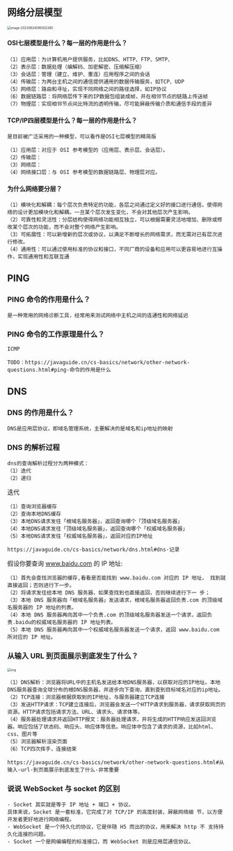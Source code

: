 ## 网络分层模型

<img src="https://cdn.jsdelivr.net/gh/iamk123/typora@main/uPic/2023/08/24/095002169284180216928418024746GLbBr-image-20230824095002380.png" alt="image-20230824095002380" style="zoom:50%;" />

#### OSI七层模型是什么？每一层的作用是什么？

```
（1）应用层：为计算机用户提供服务，比如DNS、HTTP、FTP、SMTP、
（2）表示层：数据处理（编解码、加密解密、压缩解压缩）
（3）会话层：管理（建立、维护、重连）应用程序之间的会话
（4）传输层：为两台主机之间的通信提供通用的数据传输服务，如TCP、UDP
（5）网络层：路由和寻址，实现不同网络之间的路径选择，如IP协议
（6）数据链路层：将网络层传下来的IP数据包组装成帧，并在相邻节点的链路上传送帧
（7）物理层：实现相邻节点间比特流的透明传输，尽可能屏蔽传输介质和通信手段的差异
```

#### TCP/IP四层模型是什么？每一层的作用是什么？

```
是目前被广泛采用的一种模型，可以看作是OSI七层模型的精简版

（1）应用层：对应于 OSI 参考模型的（应用层、表示层、会话层）。
（2）传输层：
（3）网络层：
（4）网络接口层：与 OSI 参考模型的数据链路层、物理层对应。
```

#### 为什么网络要分层？

```
（1）模块化和解耦：每个层次负责特定的功能，各层之间通过定义好的接口进行通信，使得网络的设计更加模块化和解耦。一旦某个层次发生变化，不会对其他层次产生影响。
（2）可靠性和灵活性：分层结构使得网络功能相互独立，可以根据需要灵活地增加、删除或修改某个层次的功能，而不会对整个网络产生影响。
（3）可拓展性：可以新增新的层次或协议，以满足不断增长的网络需求，而无需对已有层次进行修改。
（4）通用性：可以通过使用标准的协议和接口，不同厂商的设备和应用可以更容易地进行互操作，实现通用性和互联互通
```











## PING

### PING 命令的作用是什么？

```
是一种常用的网络诊断工具，经常用来测试网络中主机之间的连通性和网络延迟
```

### PING 命令的工作原理是什么？

```
ICMP

TODO：https://javaguide.cn/cs-basics/network/other-network-questions.html#ping-命令的作用是什么
```



## DNS

### DNS 的作用是什么？

```
DNS是应用层协议，即域名管理系统，主要解决的是域名和ip地址的映射
```

### DNS 的解析过程

```
dns的查询解析过程分为两种模式：
（1）迭代
（2）递归
```

迭代

```
（1）查询浏览器缓存
（2）查询本地DNS缓存
（3）本地DNS请求发往「根域名服务器」，返回查询哪个「顶级域名服务器」
（4）本地DNS请求发往「顶级域名服务器」，返回查询哪个「权威域名服务器」
（5）本地DNS请求发往「权威域名服务器」，返回对应的IP地址

https://javaguide.cn/cs-basics/network/dns.html#dns-记录
```

假设你要查询 www.baidu.com 的 IP 地址:

```
（1）首先会查找浏览器的缓存,看看是否能找到 www.baidu.com 对应的 IP 地址， 找到就直接返回；否则进行下一步。
（2）将请求发往给本地 DNS 服务器，如果查找到也直接返回，否则继续进行下一 步；
（3）本地 DNS 服务器向「根域名服务器」发送请求，根域名服务器返回负责.com 的顶级域名服务器的 IP 地址的列表。
（4）本地 DNS 服务器再向其中一个负责.com 的顶级域名服务器发送一个请求，返回负责.baidu的权威域名服务器的 IP 地址列表。
（5）本地 DNS 服务器再向其中一个权威域名服务器发送一个请求，返回 www.baidu.com 所对应的 IP 地址。
```



### 从输入 URL 到页面展示到底发生了什么？

<img src="https://cdn.jsdelivr.net/gh/iamk123/typora@main/uPic/2023/08/24/09580516928422851692842285061yI5eBq-18450416927875041692787504619zXYQnH-url%E8%BE%93%E5%85%A5%E5%88%B0%E5%B1%95%E7%A4%BA%E5%87%BA%E6%9D%A5%E7%9A%84%E8%BF%87%E7%A8%8B.jpg" alt="img" style="zoom:50%;" />



```
（1）DNS解析：浏览器将URL中的主机名发送给本地DNS服务器，以获取对应的IP地址。本地DNS服务器查询全球分布的根DNS服务器，并逐步向下查询，直到查到目标域名对应的ip地址。
（2）TCP连接：浏览器根据获取到的IP地址，与服务器建立TCP连接
（3）发送HTTP请求：TCP建立连接后，浏览器会发送一个HTTP请求到服务器，请求获取网页的资源。HTTP请求包括请求方法、URL、请求头、请求体等。
（4）服务器处理请求并返回HTTP报文：服务器处理请求，并将生成的HTTP响应发送回浏览器。响应包括了状态码、响应头、响应体等信息。响应体中包含了请求的资源，比如html、css、图片等
（5）浏览器解析渲染页面
（6）TCP四次挥手，连接结束

https://javaguide.cn/cs-basics/network/other-network-questions.html#从输入-url-到页面展示到底发生了什么-非常重要
```



### 说说 WebSocket 与 socket 的区别

```
- Socket 其实就是等于 IP 地址 + 端口 + 协议。
具体来说，Socket 是一套标准，它完成了对 TCP/IP 的高度封装，屏蔽网络细 节，以方便开发者更好地进行网络编程。
- WebSocket 是一个持久化的协议，它是伴随 H5 而出的协议，用来解决 http 不 支持持久化连接的问题。 
- Socket 一个是网编编程的标准接口，而 WebSocket 则是应用层通信协议。
```




